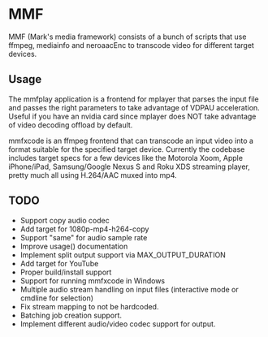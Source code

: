 MMF
=======

MMF (Mark's media framework) consists of a bunch of scripts that use ffmpeg, mediainfo and neroaacEnc to transcode video for different target devices.

Usage
---------
The mmfplay application is a frontend for mplayer that parses the input file and passes the right parameters to take advantage of VDPAU acceleration. Useful if you have an nvidia card since mplayer does NOT take advantage of video decoding offload by default.

mmfxcode is an ffmpeg frontend that can transcode an input video into a format suitable for the specified target device. Currently the codebase includes target specs for a few devices like the Motorola Xoom, Apple iPhone/iPad, Samsung/Google Nexus S and Roku XDS streaming player, pretty much all using H.264/AAC muxed into mp4. 

TODO
---------
* Support copy audio codec
* Add target for 1080p-mp4-h264-copy
* Support "same" for audio sample rate
* Improve usage() documentation
* Implement split output support via MAX_OUTPUT_DURATION
* Add target for YouTube
* Proper build/install support
* Support for running mmfxcode in Windows
* Multiple audio stream handling on input files (interactive mode or cmdline for selection)
* Fix stream mapping to not be hardcoded.
* Batching job creation support.
* Implement different audio/video codec support for output.